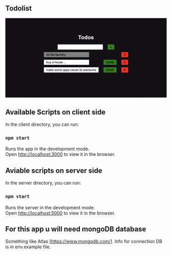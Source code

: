 ## Todolist

![](Screenshot.png)

## Available Scripts on client side

In the client directory, you can run:

### `npm start`

Runs the app in the development mode.<br />
Open [http://localhost:3000](http://localhost:3000) to view it in the browser.

## Aviable scripts on server side

In the server directory, you can run:

### `npm start`

Runs the server in the development mode.<br />
Open [http://localhost:5000](http://localhost:5000) to view it in the browser.

## For this app u will need mongoDB database

Something like Atlas [https://www.mongodb.com/].
Info for connection DB is in env.example file.
